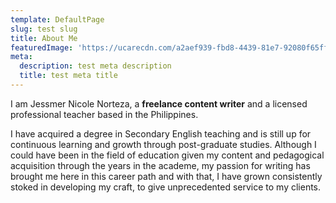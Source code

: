 ```yaml
---
template: DefaultPage
slug: test slug
title: About Me
featuredImage: 'https://ucarecdn.com/a2aef939-fbd8-4439-81e7-92080f65ff0b/'
meta:
  description: test meta description
  title: test meta title
---
```

I am Jessmer Nicole Norteza, a **freelance content writer** and a licensed professional teacher based in the Philippines. 

I have acquired a degree in Secondary English teaching and is still up for continuous learning and growth through post-graduate studies. Although I could have been in the field of education given my content and pedagogical acquisition through the years in the academe, my passion for writing has brought me here in this career path and with that, I have grown consistently stoked in developing my craft, to give unprecedented service to my clients.
